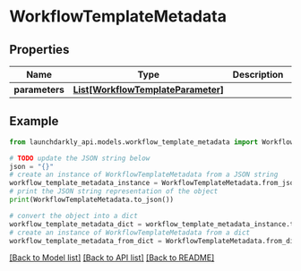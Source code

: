 # WorkflowTemplateMetadata


## Properties

Name | Type | Description | Notes
------------ | ------------- | ------------- | -------------
**parameters** | [**List[WorkflowTemplateParameter]**](WorkflowTemplateParameter.md) |  | [optional] 

## Example

```python
from launchdarkly_api.models.workflow_template_metadata import WorkflowTemplateMetadata

# TODO update the JSON string below
json = "{}"
# create an instance of WorkflowTemplateMetadata from a JSON string
workflow_template_metadata_instance = WorkflowTemplateMetadata.from_json(json)
# print the JSON string representation of the object
print(WorkflowTemplateMetadata.to_json())

# convert the object into a dict
workflow_template_metadata_dict = workflow_template_metadata_instance.to_dict()
# create an instance of WorkflowTemplateMetadata from a dict
workflow_template_metadata_from_dict = WorkflowTemplateMetadata.from_dict(workflow_template_metadata_dict)
```
[[Back to Model list]](../README.md#documentation-for-models) [[Back to API list]](../README.md#documentation-for-api-endpoints) [[Back to README]](../README.md)


